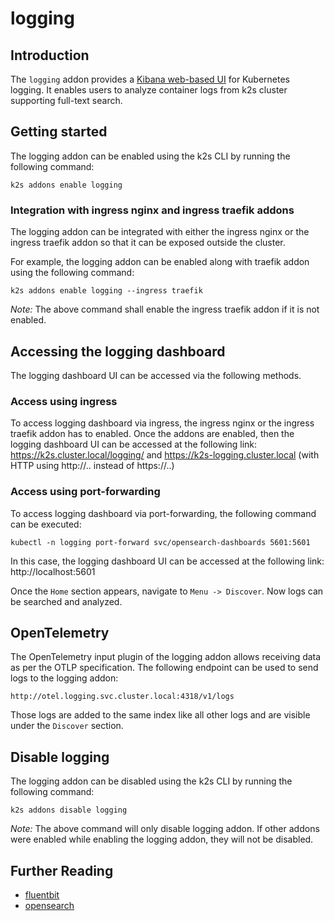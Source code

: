 <!--
SPDX-FileCopyrightText: © 2023 Siemens Healthcare GmbH

SPDX-License-Identifier: MIT
-->

# logging

## Introduction

The `logging` addon provides a [Kibana web-based UI](https://github.com/opensearch-project/OpenSearch-Dashboards) for Kubernetes logging. It enables users to analyze container logs from k2s cluster supporting full-text search.

## Getting started

The logging addon can be enabled using the k2s CLI by running the following command:
```
k2s addons enable logging
```

### Integration with ingress nginx and ingress traefik addons

The logging addon can be integrated with either the ingress nginx or the ingress traefik addon so that it can be exposed outside the cluster.

For example, the logging addon can be enabled along with traefik addon using the following command:
```
k2s addons enable logging --ingress traefik
```
_Note:_ The above command shall enable the ingress traefik addon if it is not enabled.

## Accessing the logging dashboard

The logging dashboard UI can be accessed via the following methods.

### Access using ingress

To access logging dashboard via ingress, the ingress nginx or the ingress traefik addon has to enabled.
Once the addons are enabled, then the logging dashboard UI can be accessed at the following link: https://k2s.cluster.local/logging/ and https://k2s-logging.cluster.local (with HTTP using http://.. instead of https://..)

### Access using port-forwarding

To access logging dashboard via port-forwarding, the following command can be executed:
```
kubectl -n logging port-forward svc/opensearch-dashboards 5601:5601
```
In this case, the logging dashboard UI can be accessed at the following link: http://localhost:5601

Once the `Home` section appears, navigate to `Menu -> Discover`. Now logs can be searched and analyzed.

## OpenTelemetry

The OpenTelemetry input plugin of the logging addon allows receiving data as per the OTLP specification. The following endpoint can be used to send logs to the logging addon:

```
http://otel.logging.svc.cluster.local:4318/v1/logs
```

Those logs are added to the same index like all other logs and are visible under the `Discover` section.

## Disable logging

The logging addon can be disabled using the k2s CLI by running the following command:
```
k2s addons disable logging
```

_Note:_ The above command will only disable logging addon. If other addons were enabled while enabling the logging addon, they will not be disabled.

## Further Reading
- [fluentbit](https://github.com/fluent/fluent-bit)
- [opensearch](https://github.com/opensearch-project/OpenSearch)
